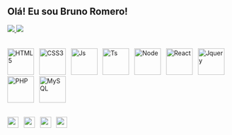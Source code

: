 ## Olá! Eu sou Bruno Romero!
  <a href="https://github.com/brunobromero">
  <img src="https://github-readme-stats.vercel.app/api?username=brunobromero&show_icons=true&count_private=true&theme=vue">
  <img src="https://github-readme-stats.vercel.app/api/top-langs/?username=brunobromero&layout=compact&theme=vue">
  </a>
  <div style="display:inline-block"><br><br>
    <img alt="HTML5" height="60px" src="https://cdn.jsdelivr.net/gh/devicons/devicon/icons/html5/html5-original-wordmark.svg">&nbsp;&nbsp;
    <img alt="CSS3" height="60px" src="https://cdn.jsdelivr.net/gh/devicons/devicon/icons/css3/css3-original-wordmark.svg">&nbsp;&nbsp;
    <img alt="Js" height="60px" src="https://cdn.jsdelivr.net/gh/devicons/devicon/icons/javascript/javascript-original.svg">&nbsp;&nbsp;
    <img alt="Ts" height="60px" src="https://cdn.jsdelivr.net/gh/devicons/devicon/icons/typescript/typescript-original.svg">&nbsp;&nbsp;
    <img alt="Node" height="60px" src="https://cdn.jsdelivr.net/gh/devicons/devicon/icons/nodejs/nodejs-original.svg">&nbsp;&nbsp;
    <img alt="React" height="60px" src="https://cdn.jsdelivr.net/gh/devicons/devicon/icons/react/react-original.svg">&nbsp;&nbsp;
    <img alt="Jquery" height="60px" src="https://cdn.jsdelivr.net/gh/devicons/devicon/icons/jquery/jquery-original-wordmark.svg">&nbsp;&nbsp;
    <img alt="PHP" height="60px" src="https://cdn.jsdelivr.net/gh/devicons/devicon/icons/php/php-original.svg">&nbsp;&nbsp;
    <img alt="MySQL" height="60px" src="https://cdn.jsdelivr.net/gh/devicons/devicon/icons/mysql/mysql-original-wordmark.svg">
  </div>
  
  ##
  <div>
    <a href="https://api.whatsapp.com/send?phone=5511941869797" target="_blank"><img height="25px" src="https://img.shields.io/badge/WhatsApp-25D366?style=for-the-     badge&logo=whatsapp&logoColor=white"></a>&nbsp;&nbsp;
  <a href="mailto:brunoromero@gmail.com" target="_blank"><img height="25px" src="https://img.shields.io/badge/Gmail-D14836?style=for-the-badge&logo=gmail&logoColor=white"></a>&nbsp;&nbsp;
  <a href="https://www.linkedin.com/in/bruno-romero-a685aa55/" target="_blank"><img height="25px" src="https://img.shields.io/badge/LinkedIn-0077B5?style=for-the-badge&logo=linkedin&logoColor=white"></a>&nbsp;&nbsp;
   <a href="https://www.instagram.com/brunobromero/" target="_blank"><img height="25px" src="https://img.shields.io/badge/Instagram-E4405F?style=for-the-badge&logo=instagram&logoColor=white"></a>&nbsp;&nbsp;
  </div>

